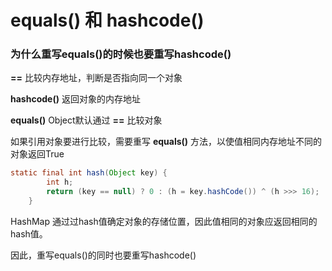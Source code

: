 # equals() 和 hashcode()

### 为什么重写equals()的时候也要重写hashcode()

**==** 比较内存地址，判断是否指向同一个对象

**hashcode()** 返回对象的内存地址

**equals()** Object默认通过 **==** 比较对象

如果引用对象要进行比较，需要重写 **equals()** 方法，以使值相同内存地址不同的对象返回True

``` Java
static final int hash(Object key) {
        int h;
        return (key == null) ? 0 : (h = key.hashCode()) ^ (h >>> 16);
    }
```

HashMap 通过过hash值确定对象的存储位置，因此值相同的对象应返回相同的hash值。

因此，重写equals()的同时也要重写hashcode()
